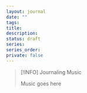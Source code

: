 ```yaml
---
layout: journal
date: ""
tags: 
title: 
description: 
status: draft
series: 
series_order: 
private: false
---
```

> [!INFO] Journaling Music
>
> Music goes here
